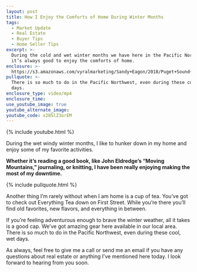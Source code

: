 ```yaml
---
layout: post
title: How I Enjoy the Comforts of Home During Winter Months
tags:
  - Market Update
  - Real Estate
  - Buyer Tips
  - Home Seller Tips
excerpt: >-
  During the cold and wet winter months we have here in the Pacific Northwest,
  it’s always good to enjoy the comforts of home.
enclosure: >-
  https://s3.amazonaws.com/vyralmarketing/Sandy+Eagon/2018/Puget+Sound+Real+Estate+Agent-+How+I+Enjoy+the+Comforts+of+Home+During+Winter+Months.mp4
pullquote: >-
  There is so much to do in the Pacific Northwest, even during these cool, wet
  days.
enclosure_type: video/mp4
enclosure_time:
use_youtube_image: true
youtube_alternate_image:
youtube_code: x285lZ3orEM
---
```


{% include youtube.html %}

During the wet windy winter months, I like to hunker down in my home and enjoy some of my favorite activities.&nbsp;

**Whether it’s reading a good book, like John Eldredge’s “Moving Mountains,” journaling, or knitting, I have been really enjoying making the most of my downtime.**

{% include pullquote.html %}

Another thing I’m rarely without when I am home is a cup of tea. You’ve got to check out Everything Tea down on First Street. While you’re there you’ll find old favorites, new flavors, and everything in between.&nbsp;

If you’re feeling adventurous enough to brave the winter weather, all it takes is a good cap. We’ve got amazing gear here available in our local area. There is so much to do in the Pacific Northwest, even during these cool, wet days.&nbsp;

As always, feel free to give me a call or send me an email if you have any questions about real estate or anything I’ve mentioned here today. I look forward to hearing from you soon.